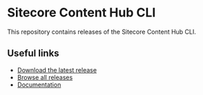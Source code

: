 # Sitecore Content Hub CLI

This repository contains releases of the Sitecore Content Hub CLI.

## Useful links
- [Download the latest release](https://github.com/Sitecore/content-hub-cli/releases/latest)
- [Browse all releases](https://github.com/Sitecore/content-hub-cli/releases)
- [Documentation](https://doc.sitecore.com/ch/)